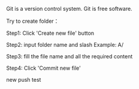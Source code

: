 Git is a version control system.
Git is free software.

Try to create folder：

Step1: Click 'Create new file' button 

Step2: input folder name and slash Example: A/ 

Step3: fill the file name and all the required content 

Step4: Click 'Commit new file'

new push test
